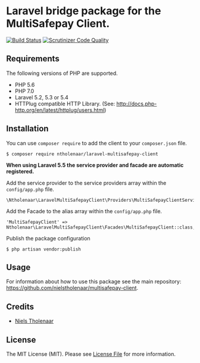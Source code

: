 # Laravel bridge package for the MultiSafepay Client.

[![Build Status](https://travis-ci.org/nielstholenaar/laravel-multisafepay-client.svg?branch=master)](https://travis-ci.org/nielstholenaar/laravel-multisafepay-client) [![Scrutinizer Code Quality](https://scrutinizer-ci.com/g/nielstholenaar/laravel-multisafepay-client/badges/quality-score.png?b=master)](https://scrutinizer-ci.com/g/nielstholenaar/laravel-multisafepay-client/?branch=master)

## Requirements

The following versions of PHP are supported.

* PHP 5.6
* PHP 7.0
* Laravel 5.2, 5.3 or 5.4
* HTTPlug compatible HTTP Library. (See: http://docs.php-http.org/en/latest/httplug/users.html)

## Installation

You can use `composer require` to add the client to your `composer.json` file.

```
$ composer require ntholenaar/laravel-multisafepay-client
```

**When using Laravel 5.5 the service provider and facade are automatic registered.**

Add the service provider to the service providers array within the `config/app.php` file.

```
\Ntholenaar\LaravelMultiSafepayClient\Providers\MultiSafepayClientServiceProvider::class,
```

Add the Facade to the alias array within the `config/app.php` file.

```
'MultiSafepayClient' => Ntholenaar\LaravelMultiSafepayClient\Facades\MultiSafepayClient::class,
```

Publish the package configuration

```
$ php artisan vendor:publish
```

## Usage

For information about how to use this package see the main repository: https://github.com/nielstholenaar/multisafepay-client.

## Credits

- [Niels Tholenaar](https://github.com/nielstholenaar)


## License

The MIT License (MIT). Please see [License File](LICENSE) for more information.
